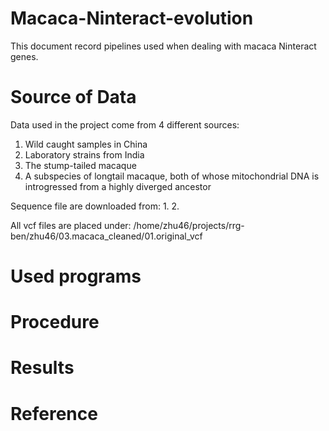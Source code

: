 # Macaca-Ninteract-evolution
This document record pipelines used when dealing with macaca Ninteract genes.

# Source of Data
Data used in the project come from 4 different sources:
  1. Wild caught samples in China
  2. Laboratory strains from India
  3. The stump-tailed macaque
  4. A subspecies of longtail macaque, both of whose mitochondrial DNA is introgressed from a highly diverged ancestor

Sequence file are downloaded from:
  1.
  2.

All vcf files are placed under:
  /home/zhu46/projects/rrg-ben/zhu46/03.macaca_cleaned/01.original_vcf

# Used programs

# Procedure

# Results

# Reference
